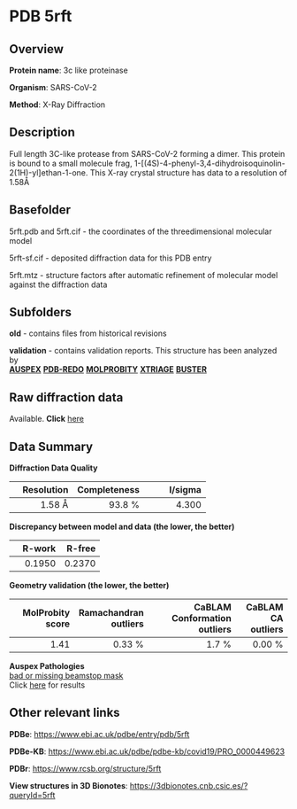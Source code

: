 # PDB 5rft

## Overview

**Protein name**: 3c like proteinase

**Organism**: SARS-CoV-2

**Method**: X-Ray Diffraction

## Description

Full length 3C-like protease from SARS-CoV-2 forming a dimer. This protein is bound to a small molecule frag, 1-[(4S)-4-phenyl-3,4-dihydroisoquinolin-2(1H)-yl]ethan-1-one. This X-ray crystal structure has data to a resolution of 1.58Å

## Basefolder

5rft.pdb and 5rft.cif - the coordinates of the threedimensional molecular model

5rft-sf.cif - deposited diffraction data for this PDB entry

5rft.mtz - structure factors after automatic refinement of molecular model against the diffraction data

## Subfolders



**old** - contains files from historical revisions

**validation** - contains validation reports. This structure has been analyzed by <br>[**AUSPEX**](https://github.com/thorn-lab/coronavirus_structural_task_force/tree/master/pdb/3c_like_proteinase/SARS-CoV-2/5rft/validation/auspex) [**PDB-REDO**](https://github.com/thorn-lab/coronavirus_structural_task_force/tree/master/pdb/3c_like_proteinase/SARS-CoV-2/5rft/validation/pdb-redo) [**MOLPROBITY**](https://github.com/thorn-lab/coronavirus_structural_task_force/tree/master/pdb/3c_like_proteinase/SARS-CoV-2/5rft/validation/molprobity) [**XTRIAGE**](https://github.com/thorn-lab/coronavirus_structural_task_force/blob/master/pdb/3c_like_proteinase/SARS-CoV-2/5rft/validation/Xtriage_output.log) [**BUSTER**](https://www.globalphasing.com/buster/wiki/index.cgi?Covid19Pdb5RFT)  



## Raw diffraction data

Available. **Click** [here](https://zenodo.org/record/3731517) 

## Data Summary
**Diffraction Data Quality**

|   | Resolution | Completeness| I/sigma |
|---|-------------:|----------------:|--------------:|
|   |1.58 Å|93.8  %|<img width=50/>4.300|

**Discrepancy between model and data (the lower, the better)**

|   | **R-work**| **R-free**   
|---|-------------:|----------------:|           
||  0.1950|  0.2370|

**Geometry validation (the lower, the better)**

|   |**MolProbity<br>score**| **Ramachandran<br>outliers** | **CaBLAM<br>Conformation outliers** | **CaBLAM<br>CA outliers** |
|---|-------------:|----------------:|----------------:|---------------:|
||  1.41|  0.33 %|1.7 %|0.00 %|

**Auspex Pathologies**<br> [bad or missing beamstop mask](https://www.auspex.de/pathol/#2)<br>Click [here](https://github.com/thorn-lab/coronavirus_structural_task_force/blob/master/pdb/3c_like_proteinase/SARS-CoV-2/5rft/validation/auspex/5rft_auspex_comments.txt)  for results

 



## Other relevant links 
**PDBe**:  https://www.ebi.ac.uk/pdbe/entry/pdb/5rft

**PDBe-KB**: https://www.ebi.ac.uk/pdbe/pdbe-kb/covid19/PRO_0000449623 
 
**PDBr**: https://www.rcsb.org/structure/5rft 

**View structures in 3D Bionotes**: https://3dbionotes.cnb.csic.es/?queryId=5rft

